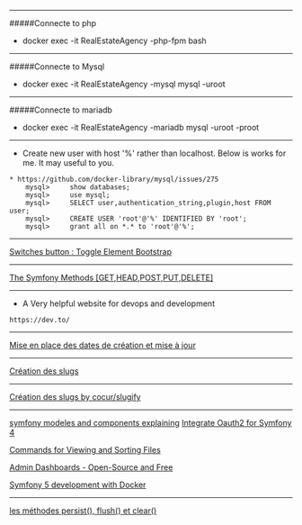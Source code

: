 ***
#####Connecte to php
* docker exec -it  RealEstateAgency -php-fpm bash

***
#####Connecte to Mysql
* docker exec -it RealEstateAgency -mysql mysql -uroot

***
#####Connecte to mariadb
*  docker exec -it RealEstateAgency -mariadb mysql -uroot -proot

***
* Create new user with host '%' rather than localhost. Below is works for me. It may useful to you.
````
* https://github.com/docker-library/mysql/issues/275
    mysql>     show databases;
    mysql>     use mysql;
    mysql>     SELECT user,authentication_string,plugin,host FROM user;
    mysql>     CREATE USER 'root'@'%' IDENTIFIED BY 'root';
    mysql>     grant all on *.* to 'root'@'%';
````
***
[Switches button : Toggle Element Bootstrap](https://symfony.com/blog/new-in-symfony-4-4-bootstrap-custom-switches)
***
[The Symfony Methods [GET,HEAD,POST,PUT,DELETE]](https://www.ionos.fr/digitalguide/hebergement/aspects-techniques/405-method-not-allowed/)
***

* A Very helpful website for devops and development 
````
https://dev.to/
````
***
[Mise en place des dates de création et mise à jour
](https://nouvelle-techno.fr/actualites/symfony-4-creer-un-blog-pas-a-pas-creer-une-interface-dadministration)
***
[Création des slugs
](https://nouvelle-techno.fr/actualites/symfony-4-creer-un-blog-pas-a-pas-creer-une-interface-dadministration)
***
[Création des slugs by cocur/slugify
](https://github.com/cocur/slugify)
***

[symfony modeles and components explaining](https://dev.to/brpaz/an-introduction-to-symfony--the-foundation-of-modern-php-applications-ehj)
[Integrate Oauth2 for Symfony 4](https://dev.to/_mertsimsek/integrate-oauth2-for-symfony-4-360c)

[Commands for Viewing and Sorting Files](https://dev.to/yashsugandh/commands-for-viewing-and-sorting-files-452j)


[Admin Dashboards - Open-Source and Free](https://dev.to/sm0ke/admin-dashboards-open-source-and-free-4aep)

[Symfony 5 development with Docker](https://dev.to/martinpham/symfony-5-development-with-docker-4hj8)
***
[les méthodes persist(), flush() et clear()](https://openclassrooms.com/forum/sujet/doctrine-persist-update-ou-insert)

